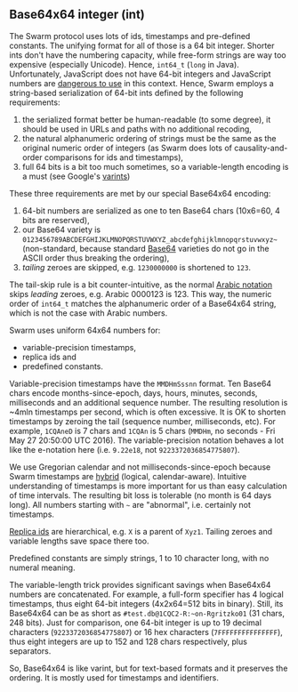 ## Base64x64 integer (int)

The Swarm protocol uses lots of ids, timestamps and pre-defined constants.
The unifying format for all of those is a 64 bit integer.
Shorter ints don't have the numbering capacity, while free-form strings are way too expensive (especially Unicode).
Hence, `int64_t` (`long` in Java).
Unfortunately, JavaScript does not have 64-bit integers and JavaScript numbers are [dangerous to use][snowflake] in this context.
Hence, Swarm employs a string-based serialization of 64-bit ints defined by the following requirements:

1. the serialized format better be human-readable (to some degree), it should be used in URLs and paths with no additional recoding,
2. the natural alphanumeric ordering of strings must be the same as the original numeric order of integers (as Swarm does lots of causality-and-order comparisons for ids and timestamps),
3. full 64 bits is a bit too much sometimes, so a variable-length encoding is a must (see Google's [varints][varint])

These three requirements are met by our special Base64x64 encoding:

1. 64-bit numbers are serialized as one to ten Base64 chars (10x6=60, 4 bits are reserved),
2. our Base64 variety is `0123456789ABCDEFGHIJKLMNOPQRSTUVWXYZ_abcdefghijklmnopqrstuvwxyz~` (non-standard, because standard [Base64][base64] varieties do not go in the ASCII order thus breaking the ordering),
3. *tailing* zeroes are skipped, e.g. `1230000000` is shortened to `123`.

The tail-skip rule is a bit counter-intuitive, as the normal [Arabic notation][arab] skips *leading* zeroes, e.g. Arabic 0000123 is 123.
This way, the numeric order of `int64_t` matches the alphanumeric order of a Base64x64 string, which is not the case with Arabic numbers.

Swarm uses uniform 64x64 numbers for:

* variable-precision timestamps,
* replica ids and
* predefined constants.

Variable-precision timestamps have the `MMDHmSssnn` format.
Ten Base64 chars encode months-since-epoch, days, hours, minutes, seconds, milliseconds and an additional sequence number.
The resulting resolution is ~4mln timestamps per second, which is often excessive.
It is OK to shorten timestamps by zeroing the tail (sequence number, milliseconds, etc).
For example, `1CQAneD` is 7 chars and `1CQAn` is 5 chars (`MMDHm`, no seconds - Fri May 27 20:50:00 UTC 2016).
The variable-precision notation behaves a lot like the e-notation here (i.e. `9.22e18`, not `9223372036854775807`).

We use Gregorian calendar and not milliseconds-since-epoch because Swarm timestamps are [hybrid][hybrid] (logical, calendar-aware).
Intuitive understanding of timestamps is more important for us than easy calculation of time intervals.
The resulting bit loss is tolerable (no month is 64 days long).
All numbers starting with `~` are "abnormal", i.e. certainly not timestamps.

[Replica ids](replica.md) are hierarchical, e.g. `X` is a parent of `Xyz1`.
Tailing zeroes and variable lengths save space there too.

Predefined constants are simply strings, 1 to 10 character long, with no numeral meaning.

The variable-length trick provides significant savings when Base64x64 numbers are concatenated.
For example, a full-form specifier has 4 logical timestamps, thus eight 64-bit integers (4x2x64=512 bits in binary).
Still, its Base64x64 can be as short as `#test.db@1CQC2-R:~on-Rgritzko01` (31 chars, 248 bits).
Just for comparison, one 64-bit integer is up to 19 decimal characters (`9223372036854775807`) or 16 hex characters (`7FFFFFFFFFFFFFFF`), thus eight integers are up to 152 and 128 chars respectively, plus separators.

So, Base64x64 is like varint, but for text-based formats and it preserves the ordering. It is mostly used for timestamps and identifiers.

[varint]: https://developers.google.com/protocol-buffers/docs/encoding#varints
[snowflake]: https://dev.twitter.com/overview/api/twitter-ids-json-and-snowflake
[hybrid]: https://www.cse.buffalo.edu/tech-reports/2014-04.pdf
[base64]: https://tools.ietf.org/html/rfc4648#page-5
[arab]: https://en.wikipedia.org/wiki/Arabic_numerals
